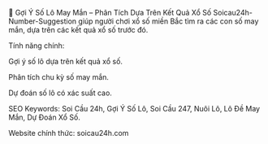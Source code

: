 🎯 Gợi Ý Số Lô May Mắn – Phân Tích Dựa Trên Kết Quả Xổ Số
Soicau24h-Number-Suggestion giúp người chơi xổ số miền Bắc tìm ra các con số may mắn, dựa trên các kết quả xổ số trước đó.

Tính năng chính:

Gợi ý số lô dựa trên kết quả xổ số.

Phân tích chu kỳ số may mắn.

Dự đoán số lô có xác suất cao.

SEO Keywords: Soi Cầu 24h, Gợi Ý Số Lô, Soi Cầu 247, Nuôi Lô, Lô Đề May Mắn, Dự Đoán Xổ Số.

Website chính thức: soicau24h.com
